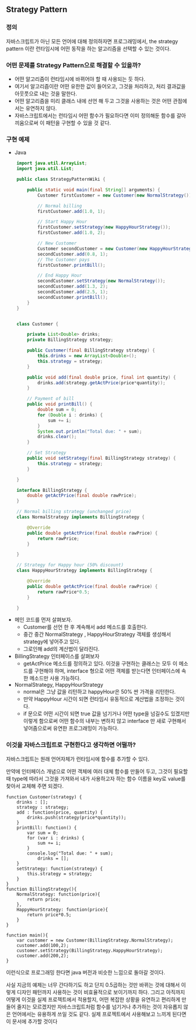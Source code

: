 ## Strategy Pattern

### 정의
자바스크립트가 아닌 모든 언어에 대해 정의하자면 프로그래밍에서, the strategy pattern 이란 런타임시에 어떤 동작을 하는 알고리즘을 선택할 수 있는 것이다.

### 어떤 문제를 Strategy Pattern으로 해결할 수 있을까?
- 어떤 알고리즘이 런타임시에 바뀌어야 할 때 사용되는 듯 하다.
- 여기서 알고리즘이란 어떤 유한한 값이 들어오고, 그것을 처리하고, 처리 결과값을 아웃풋으로 내는 것을 말한다.
- 어떤 알고리즘을 미리 클래스 내에 선언 해 두고 그것을 사용하는 것은 어떤 관점에서는 유연하지 않다.
- 자바스크립트에서는 런타임시 어떤 함수가 필요하다면 이미 정의해둔 함수를 갈아 끼움으로써 이 패턴을 구현할 수 있을 것 같다.

### 구현 예제
- Java

```java
	import java.util.ArrayList;
	import java.util.List;

	public class StrategyPatternWiki {

	    public static void main(final String[] arguments) {
	        Customer firstCustomer = new Customer(new NormalStrategy());

	        // Normal billing
	        firstCustomer.add(1.0, 1);

	        // Start Happy Hour
	        firstCustomer.setStrategy(new HappyHourStrategy());
	        firstCustomer.add(1.0, 2);

	        // New Customer
	        Customer secondCustomer = new Customer(new HappyHourStrategy());
	        secondCustomer.add(0.8, 1);
	        // The Customer pays
	        firstCustomer.printBill();

	        // End Happy Hour
	        secondCustomer.setStrategy(new NormalStrategy());
	        secondCustomer.add(1.3, 2);
	        secondCustomer.add(2.5, 1);
	        secondCustomer.printBill();
	    }
	}


	class Customer {

	    private List<Double> drinks;
	    private BillingStrategy strategy;

	    public Customer(final BillingStrategy strategy) {
	        this.drinks = new ArrayList<Double>();
	        this.strategy = strategy;
	    }

	    public void add(final double price, final int quantity) {
	        drinks.add(strategy.getActPrice(price*quantity));
	    }

	    // Payment of bill
	    public void printBill() {
	        double sum = 0;
	        for (Double i : drinks) {
	            sum += i;
	        }
	        System.out.println("Total due: " + sum);
	        drinks.clear();
	    }

	    // Set Strategy
	    public void setStrategy(final BillingStrategy strategy) {
	        this.strategy = strategy;
	    }

	}

	interface BillingStrategy {
	    double getActPrice(final double rawPrice);
	}

	// Normal billing strategy (unchanged price)
	class NormalStrategy implements BillingStrategy {

	    @Override
	    public double getActPrice(final double rawPrice) {
	        return rawPrice;
	    }

	}

	// Strategy for Happy hour (50% discount)
	class HappyHourStrategy implements BillingStrategy {

	    @Override
	    public double getActPrice(final double rawPrice) {
	        return rawPrice*0.5;
	    }

	}
```

- 메인 코드를 먼저 살펴보자.
	- Customer를 선언 한 후 계속해서 add 메소드를 호출한다.
	- 중간 중간 NormalStrategy , HappyHourStrategy 객체를 생성해서 strategy에 넣어주고 있다.
	- 그로인해 add의 계산법이 달라진다.
- BillingStrategy 인터페이스를 살펴보자
	- getActPrice 메소드를 정의하고 있다. 이것을 구현하는 클래스는 모두 이 메소드를 구현해야 하며, interface 형으로 어떤 객체를 받는다면 인터페이스에 속한 메소드만 사용 가능하다.
- NormalStrategy, HappyHourStrategy
	- normal은 그냥 값을 리턴하고 happyHour은 50% 싼 가격을 리턴한다.
	- 만약 HappyHour 시간이 되면 런타임시 유동적으로 계산법을 조정하는 것이다.
	- if 문으로 어떤 시간이 되면 true 값을 넘기거나 어떤 type을 넘길수도 있겠지만 이렇게 함으로써 어떤 함수의 내부는 변하지 않고 interface 만 새로 구현해서 넣어줌으로써 유연한 프로그래밍이 가능하다.

### 이것을 자바스크립트로 구현한다고 생각하면 어떨까?

자바스크립트는 원래 언어자체가 런타임시에 함수를 추가할 수 있다.

만약에 인터페이스 개념으로 어떤 객체에 여러 대체 함수를 만들어 두고, 그것이 필요할 때 type에 따라서 그것을 가져와서 내가 사용하고자 하는 함수 이름을 key로 value를 찾아서 교체해 주면 되겠다.

	function Customer(strategy) {
		drinks : [];
		strategy : strategy;
		add : function(price, quantity) {
		    drinks.push(strategy(price*quantity));
		}
		printBill: function() {
		    var sum = 0;
		    for (var i : drinks) {
		        sum += i;
		    }
		    console.log("Total due: " + sum);
		        drinks = [];
		}
		setStrategy: function(strategy) {
		    this.strategy = strategy;
		}
	}
	function BillingStrategy(){
		NormalStrategy: function(price){
			return price;
		},
		HappyHourStrategy: function(price){
			return price*0.5;
		}
	}

	function main(){
		var customer = new Customer(BillingStrategy.NormalStrategy);
		customer.add(100,2);
		customer.setStrategy(BillingStrategy.HappyHourStrategy);
		customer.add(200,2);
	}

이런식으로 프로그래밍 한다면 java 버전과 비슷한 느낌으로 돌아갈 것이다.

사실 지금의 예제는 너무 간다하기도 하고 단지 0.5곱하는 것만 바뀌는 것에 대해서 이렇게 디자인 패턴까지 사용하는 것이 비효율적으로 보이기까지 하다.
그리고 아직까지 어떻게 이것을 실제 프로젝트에서 적용할지, 어떤 복잡한 상황을 유연하고 편리하게 만들어 줄지는 모르겠지만 자바스크립트처럼 함수를 넘기거나 추가하는 것이 자유롭지 않은 언어에서는 유용하게 쓰일 것도 같다.
실제 프로젝트에서 사용해보고 느끼게 된다면 이 문서에 추가할 것이다
